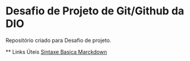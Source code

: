 # Desafio de Projeto de Git/Github da DIO
Repositório criado para Desafio de projeto.

** Links Úteis
[Sintaxe Basica Marckdown](https://docs.pipz.com/central-de-ajuda/learning-center/guia-basico-de-markdown#open)
